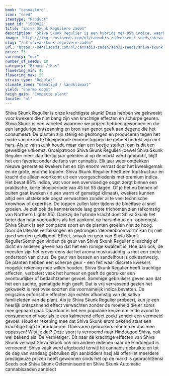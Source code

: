 ```yaml
---
book: "cannastore"
icon: "seed"
itemtype: "Product"
seed_id: "1500022"
title: "Shiva Skunk Reguliere zaden"
description: "Shiva Skunk Regulier is een hybride met 85% indica, waarbij Northern Lights #5 met Skunk #1 gemixt is. Het heeft een grote oogst en krachtige effecten."
image: "https://img.sensiseeds.com/nl/cannabis-zaden/sensi-seeds/shiva-skunk-image.png"
slug: "/nl-shiva-skunk-reguliere-zaden"
url: "https://sensiseeds.com/nl/cannabis-zaden/sensi-seeds/shiva-skunk?a_aid=cannastore"
price: 73
currency: "eur"
number_of_seeds: 10
category: "Binnen / Kas"
flowering_min: 45
flowering_max: 55
strain_type: "Regular"
climate_zone: "Gematigd / landklimaat"
yield: "Enorme oogst"
heigh_gain: "Compacte plant"
locale: "nl"
---
```

Shiva Skunk Regulier is onze krachtigste skunk! Deze hebben we gekweekt voor kwekers die niet bang zijn van krachtige effecten en scherpe geuren. Shiva Skunk is een variëteit waarmee we prijzen hebben gewonnen en die een langdurige ontspanning en bron van genot geeft aan degene die het consumeert. De planten zijn stevig en gedrongen en produceren tegen het einde van de korte bloeiperiode enorme toppen die geheel bedekt zijn met hars. Als je van skunk houdt, maar dan een beetje sterker, dan is dit een geweldige uitkomst. Groeipatroon Shiva Skunk RegulierHoewel Shiva Skunk Regulier meer dan dertig jaar geleden al op de markt werd gebracht, blijft het een favoriet onder de fans van cannabis. Elk jaar weer ontdekken nieuwe generaties kwekers het en zijn enorm verrast door het kweekgemak en de grote, enorme toppen. Shiva Skunk Regulier heeft een topstructuur en kracht die alleen voortkomt uit een voorgeschiedenis met premium indica. Het bevat 85% indica, wat voor een overvloedige oogst zorgt binnen een praktische, korte bloeiperiode van 45 tot 55 dagen. Of je het nu binnen of buiten gaat kweken (in een warm of gematigd klimaat), kwekers kunnen altijd een uitstekende oogst verwachten zonder al te veel technische knowhow of expertise. De toppen zullen later tijdens de bloeifase al snel groeien. Je zult ook de kenmerkende laag grote trichomen zien (afkomstig van Northern Lights #5). Dankzij de hybride kracht doet Shiva Skunk het beter dan haar voorouders als het aankomt op harsinhoud en -opbrengst. Shiva Skunk is een compacte soort en de planten groeien niet zo hoog. Door de laterale vertakkingen en gedrongen ‘dennenboomvorm’ kan hij niet goed worden gelollipopt. Effect, smaak en geur van Shiva Skunk RegulierSommigen vinden de geur van Shiva Skunk Regulier olieachtig of dicht en anderen geven aan dat het een romige kwaliteit is. Hoe dan ook, de meesten zijn het erover eens dat het aroma muskusachtig is met een zoete ondertoon van citrus. De geur van bessen en sandelhout is ook aanwezig. De planten hebben een scherpe geur - een feit waar discrete kwekers mogelijk rekening mee willen houden. Shiva Skunk Regulier heeft krachtige effecten, verbetert vaak het humeur en geeft de gebruiker een avontuurlijker of bedachtzamer gevoel. Sommige gebruikers geven aan dat het een zachte, gematigde high geeft. Dat is vrij verrassend gezien het gekweekt is met twee soorten die voornamelijk indica bevatten. De enigszins euforische effecten zijn echter afkomstig van de sativa familieleden van de plant. Als je Shiva Skunk Regulier probeert, kun je een heerlijk ontspannend effect verwachten zonder de moeheid die er soms mee gepaard gaat. Daardoor is het een populaire keuze om in de avond te consumeren of voor als je een kalmerend effect zoekt zonder een vermoeid gevoel. Houd er rekening mee dat Shiva Skunk erom bekend staat een krachtige high te produceren. Onervaren gebruikers moeten er dus mee oppassen! Wist je dat? Deze soort is vernoemd naar Hindoegod Shiva, ook wel bekend als ‘De Vernietiger’. Dit naar de krachtige effecten van Shiva Skunk verwijst.Shiva Skunk ook om andere redenen naar de Hindoegod is vernoemd. Shiva vaak werd afgebeeld terwijl hij cannabis gebruikte en tot de dag van vandaag gebruiken zijn aanbidders hasj als offerHet meerdere prestigieuze prijzen heeft gewonnen sinds het op de markt is gebrachtSensi Seeds ook Shiva Skunk Gefeminiseerd en Shiva Skunk Automatic cannabiszaden aanbiedt
